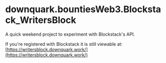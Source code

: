 # downquark.bountiesWeb3.Blockstack_WritersBlock

A quick weekend project to experiment with Blockstack's API.

If you're registered with Blockstack it is still viewable at: [https://writersblock.downquark.work/](https://writersblock.downquark.work/)
